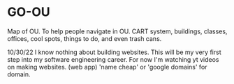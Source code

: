 # GO-OU
Map of OU. To help people navigate in OU. CART system, buildings, classes, offices, cool spots, things to do, and even trash cans.

10/30/22
I know nothing about building websites.
This will be my very first step into my software engineering career.
For now I'm watching yt videos on making websites. (web app)
'name cheap' or 'google domains' for domain.

